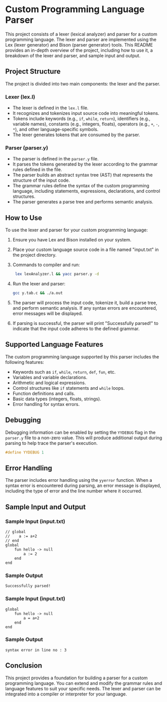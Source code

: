 # Custom Programming Language Parser

This project consists of a lexer (lexical analyzer) and parser for a custom programming language. The lexer and parser are implemented using the Lex (lexer generator) and Bison (parser generator) tools. This README provides an in-depth overview of the project, including how to use it, a breakdown of the lexer and parser, and sample input and output.

## Project Structure

The project is divided into two main components: the lexer and the parser.

### Lexer (lex.l)

- The lexer is defined in the `lex.l` file.
- It recognizes and tokenizes input source code into meaningful tokens.
- Tokens include keywords (e.g., `if`, `while`, `return`), identifiers (e.g., variable names), constants (e.g., integers, floats), operators (e.g., `+`, `-`, `*`), and other language-specific symbols.
- The lexer generates tokens that are consumed by the parser.

### Parser (parser.y)

- The parser is defined in the `parser.y` file.
- It parses the tokens generated by the lexer according to the grammar rules defined in the file.
- The parser builds an abstract syntax tree (AST) that represents the structure of the input code.
- The grammar rules define the syntax of the custom programming language, including statements, expressions, declarations, and control structures.
- The parser generates a parse tree and performs semantic analysis.

## How to Use

To use the lexer and parser for your custom programming language:

1. Ensure you have Lex and Bison installed on your system.

2. Place your custom language source code in a file named "input.txt" in the project directory.

3. Commands to compiler and run:

   ```bash
    lex lexAnalyzer.l && yacc parser.y -d
   ```

4. Run the lexer and parser:

   ```bash
   gcc y.tab.c && ./a.out
   ```

5. The parser will process the input code, tokenize it, build a parse tree, and perform semantic analysis. If any syntax errors are encountered, error messages will be displayed.

6. If parsing is successful, the parser will print "Successfully parsed!" to indicate that the input code adheres to the defined grammar.

## Supported Language Features

The custom programming language supported by this parser includes the following features:

- Keywords such as `if`, `while`, `return`, `def`, `fun`, etc.
- Variables and variable declarations.
- Arithmetic and logical expressions.
- Control structures like `if` statements and `while` loops.
- Function definitions and calls.
- Basic data types (integers, floats, strings).
- Error handling for syntax errors.

## Debugging

Debugging information can be enabled by setting the `YYDEBUG` flag in the `parser.y` file to a non-zero value. This will produce additional output during parsing to help trace the parser's execution.

```c
#define YYDEBUG 1
```

## Error Handling

The parser includes error handling using the `yyerror` function. When a syntax error is encountered during parsing, an error message is displayed, including the type of error and the line number where it occurred.

## Sample Input and Output

### Sample Input (input.txt)

```custom_language
// global
//    a := a+2
// end
global
    fun hello -> null
        a := 2
    end
end
```

### Sample Output

```
Successfully parsed!
```

### Sample Input (input.txt)

```custom_language
global
    fun hello -> null
        a = a+2
    end
end
```

### Sample Output

```
syntax error in line no : 3
```

## Conclusion

This project provides a foundation for building a parser for a custom programming language. You can extend and modify the grammar rules and language features to suit your specific needs. The lexer and parser can be integrated into a compiler or interpreter for your language.
